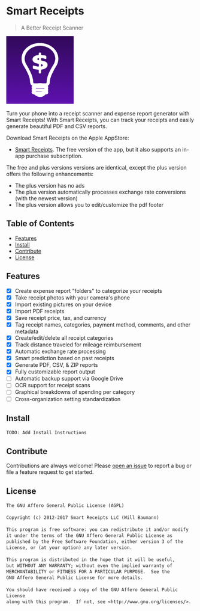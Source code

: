 # Smart Receipts

> A Better Receipt Scanner

![SmartReceipts](SmartReceipts/Images.xcassets/AppIcon.appiconset/iPhone@3x.png)

Turn your phone into a receipt scanner and expense report generator with Smart Receipts! With Smart Receipts, you can track your receipts and easily generate beautiful PDF and CSV reports.
 
Download Smart Receipts on the Apple AppStore:
 
 - [Smart Receipts](https://itunes.apple.com/us/app/smart-receipts/id905698613?ls=1&mt=8). The free version of the app, but it also supports an in-app purchase subscription.

The free and plus versions versions are identical, except the plus version offers the following enhancements:

- The plus version has no ads
- The plus version automatically processes exchange rate conversions (with the newest version)
- The plus version allows you to edit/customize the pdf footer 
    
## Table of Contents

- [Features](#features)
- [Install](#install)
- [Contribute](#contribute)
- [License](#license)

## Features
- [X] Create expense report "folders" to categorize your receipts
- [X] Take receipt photos with your camera's phone
- [X] Import existing pictures on your device
- [X] Import PDF receipts 
- [X] Save receipt price, tax, and currency
- [X] Tag receipt names, categories, payment method, comments, and other metadata
- [X] Create/edit/delete all receipt categories
- [X] Track distance traveled for mileage reimbursement
- [X] Automatic exchange rate processing
- [X] Smart prediction based on past receipts
- [X] Generate PDF, CSV, & ZIP reports
- [X] Fully customizable report output
- [ ] Automatic backup support via Google Drive
- [ ] OCR support for receipt scans
- [ ] Graphical breakdowns of spending per category
- [ ] Cross-organization setting standardization

## Install 

```
TODO: Add Install Instructions
```

## Contribute

Contributions are always welcome! Please [open an issue](https://github.com/wbaumann/SmartReceiptsiOS/issues/new) to report a bug or file a feature request to get started.  

## License
```
The GNU Affero General Public License (AGPL)

Copyright (c) 2012-2017 Smart Receipts LLC (Will Baumann)

This program is free software: you can redistribute it and/or modify
it under the terms of the GNU Affero General Public License as
published by the Free Software Foundation, either version 3 of the
License, or (at your option) any later version.

This program is distributed in the hope that it will be useful,
but WITHOUT ANY WARRANTY; without even the implied warranty of
MERCHANTABILITY or FITNESS FOR A PARTICULAR PURPOSE.  See the
GNU Affero General Public License for more details.

You should have received a copy of the GNU Affero General Public License
along with this program.  If not, see <http://www.gnu.org/licenses/>.
```